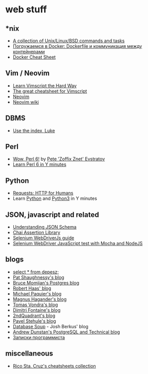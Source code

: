 # web stuff

## \*nix

 - [A collection of Unix/Linux/BSD commands and tasks](http://cb.vu/unixtoolbox.xhtml)
 - [Погружаемся в Docker: Dockerfile и коммуникация между контейнерами](https://habrahabr.ru/company/infobox/blog/240623/)
 - [Docker Cheat Sheet](https://github.com/wsargent/docker-cheat-sheet)

## Vim / Neovim

 - [Learn Vimscript the Hard Way](http://learnvimscriptthehardway.stevelosh.com)
 - [The great cheatsheet for Vimscript](http://ricostacruz.com/cheatsheets/vimscript.html)
 - [Neovim](https://neovim.io)
 - [Neovim wiki](https://github.com/neovim/neovim/wiki)

## DBMS

 - [Use the index, Luke](http://use-the-index-luke.com/)

## Perl

 - [Wow, Perl 6!](http://tpm2016.zoffix.com) by [Pete 'Zoffix Znet' Evstratov](https://metacpan.org/author/ZOFFIX)
 - [Learn Perl 6 in Y minutes](https://learnxinyminutes.com/docs/perl6)

## Python

 - [Requests: HTTP for Humans](http://docs.python-requests.org/en/master/)
 - Learn [Python](https://learnxinyminutes.com/docs/python) and [Python3](https://learnxinyminutes.com/docs/python3) in Y minutes

## JSON, javascript and related

 - [Understanding JSON Schema](http://spacetelescope.github.io/understanding-json-schema/index.html)
 - [Chai Assertion Library](http://chaijs.com/)
 - [Selenium WebDriverJs guide](https://github.com/SeleniumHQ/selenium/wiki/WebDriverJs)
 - [Selenium WebDriver JavaScript test with Mocha and NodeJS](https://gist.github.com/patoi/5330701)

## blogs

 - [select * from depesz;](http://www.depesz.com)
 - [Pat Shaughnessy's blog](http://patshaughnessy.net)
 - [Bruce Momjian's Postgres blog](http://momjian.us/main/blogs/pgblog.html)
 - [Robert Haas' blog](http://rhaas.blogspot.ru/search/label/postgresql)
 - [Michael Paquier's blog](http://michael.otacoo.com)
 - [Magnus Hagander's blog](http://blog.hagander.net/tags/postgresql)
 - [Tomas Vondra's blog](http://blog.pgaddict.com)
 - [Dimitri Fontaine's blog](http://tapoueh.org/tags/postgresql)
 - [2ndQuadrant's blog](http://blog.2ndquadrant.com)
 - [Pavel Stehule's blog](http://okbob.blogspot.ru)
 - [Database Soup](http://www.databasesoup.com/search/label/postgresql) - Josh Berkus' blog
 - [Andrew Dunstan's PostgreSQL and Technical blog](http://adpgtech.blogspot.ru/search/label/PostgreSQL)
 - [Записки программиста](http://eax.me)

## miscellaneous

 - [Rico Sta. Cruz's cheatsheets collection](http://ricostacruz.com/cheatsheets)
